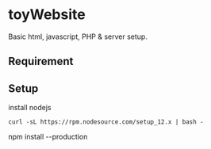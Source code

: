 # toyWebsite

Basic html, javascript, PHP &amp; server setup. 

## Requirement



## Setup

install nodejs

```curl -sL https://rpm.nodesource.com/setup_12.x | bash -```

npm install --production

